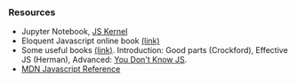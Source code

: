 ### Resources

* Jupyter Notebook, [JS Kernel](https://github.com/n-riesco/ijavascript)
* Eloquent Javascript online book [(link)](https://eloquentjavascript.net/)
* Some useful books [(link)](https://medium.com/javascript-scene/12-books-every-javascript-developer-should-read-9da76157fb3). Introduction: Good parts (Crockford), Effective JS (Herman), Advanced: [You Don't Know JS](https://github.com/getify/You-Dont-Know-JS).
* [MDN Javascript Reference](https://developer.mozilla.org/en-US/docs/Web/JavaScript)
